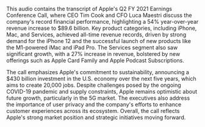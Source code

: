 This audio contains the transcript of Apple's Q2 FY 2021 Earnings Conference Call, where CEO Tim Cook and CFO Luca Maestri discuss the company's record financial performance, highlighting a 54% year-over-year revenue increase to $89.6 billion. Key product categories, including iPhone, Mac, and Services, achieved all-time revenue records, driven by strong demand for the iPhone 12 and the successful launch of new products like the M1-powered iMac and iPad Pro. The Services segment also saw significant growth, with a 27% increase in revenue, bolstered by new offerings such as Apple Card Family and Apple Podcast Subscriptions.

The call emphasizes Apple's commitment to sustainability, announcing a $430 billion investment in the U.S. economy over the next five years, which aims to create 20,000 jobs. Despite challenges posed by the ongoing COVID-19 pandemic and supply constraints, Apple remains optimistic about future growth, particularly in the 5G market. The executives also address the importance of user privacy and the company's efforts to enhance customer experiences across its ecosystem. Overall, the call reflects Apple's strong market position and strategic initiatives moving forward.